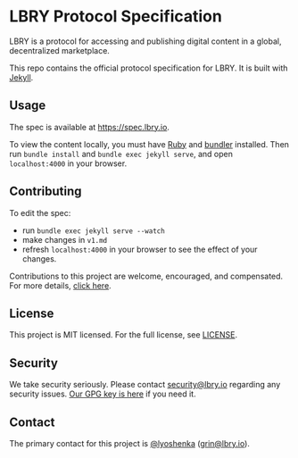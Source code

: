 # LBRY Protocol Specification

LBRY is a protocol for accessing and publishing digital content in a global, decentralized marketplace.

This repo contains the official protocol specification for LBRY. It is built with [Jekyll](https://jekyllrb.com/).


## Usage

The spec is available at https://spec.lbry.io. 

To view the content locally, you must have [Ruby](https://www.ruby-lang.org/en/documentation/installation/) and [bundler](https://bundler.io#getting-started) installed. Then run `bundle install` and `bundle exec jekyll serve`, and open `localhost:4000` in your browser.


## Contributing

To edit the spec:

- run `bundle exec jekyll serve --watch`
- make changes in `v1.md`
- refresh `localhost:4000` in your browser to see the effect of your changes.

Contributions to this project are welcome, encouraged, and compensated. For more details, [click here](https://lbry.io/faq/contributing).


## License

This project is MIT licensed. For the full license, see [LICENSE](LICENSE).


## Security

We take security seriously. Please contact security@lbry.io regarding any security issues. [Our GPG key is here](https://lbry.io/faq/gpg-key) if you need it.


## Contact

The primary contact for this project is [@lyoshenka](https://github.com/lyoshenka) (grin@lbry.io).